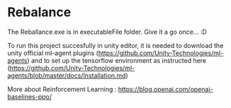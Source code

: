 # Rebalance

The Reballance.exe is in executableFile folder. Give it a go once... :D

To run this project succesfully in unity editor, it is needed to download the unity official ml-agent plugins (https://github.com/Unity-Technologies/ml-agents) and to set up the tensorflow environment as instructed here (https://github.com/Unity-Technologies/ml-agents/blob/master/docs/Installation.md)

More about Reinforcement Learning : https://blog.openai.com/openai-baselines-ppo/



